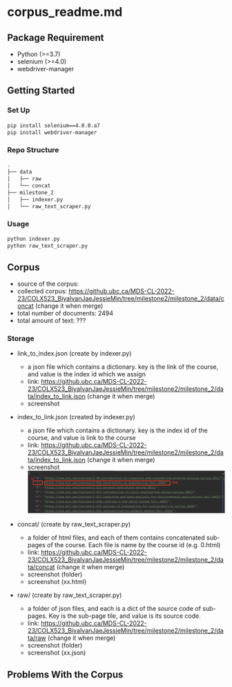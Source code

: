 # corpus_readme.md

## Package Requirement
- Python (>=3.7)
- selenium (>=4.0)
- webdriver-manager

## Getting Started
### Set Up
```
pip install selenium==4.0.0.a7
pip install webdriver-manager
```
### Repo Structure
```
.
├── data
│   ├── raw     
│   └── concat
├── milestone_2
│   ├── indexer.py     
│   └── raw_text_scraper.py
```
### Usage
```
python indexer.py
python raw_text_scraper.py
```
## Corpus

- source of the corpus: 
- collected corpus: https://github.ubc.ca/MDS-CL-2022-23/COLX523_BiyaIvanJaeJessieMin/tree/milestone2/milestone_2/data/concat (change it when merge)
- total number of documents: 2494
- total amount of text: ???

### Storage
- link_to_index.json (create by indexer.py)
  - a json file which contains a dictionary. key is the link of the course, and value is the index id which we assign
  - link: https://github.ubc.ca/MDS-CL-2022-23/COLX523_BiyaIvanJaeJessieMin/tree/milestone2/milestone_2/data/index_to_link.json (change it when merge)
  - screenshot

- index_to_link.json (created by indexer.py)
  - a json file which contains a dictionary. key is the index id of the course, and value is link to the course
  - link: https://github.ubc.ca/MDS-CL-2022-23/COLX523_BiyaIvanJaeJessieMin/tree/milestone2/milestone_2/data/index_to_link.json (change it when merge)
  - screenshot
  ![My Image](./screenshot/index_to_link.png)
  

- concat/ (create by raw_text_scraper.py)
  - a folder of html files, and each of them contains concatenated sub-pages of the course. Each file is name by the course id (e.g. 0.html)
  - link: https://github.ubc.ca/MDS-CL-2022-23/COLX523_BiyaIvanJaeJessieMin/tree/milestone2/milestone_2/data/concat (change it when merge)
  - screenshot (folder)
  - screenshot (xx.html)

- raw/ (create by raw_text_scraper.py)
  - a folder of json files, and each is a dict of the source code of sub-pages. Key is the sub-page tile, and value is its source code.
  - link: https://github.ubc.ca/MDS-CL-2022-23/COLX523_BiyaIvanJaeJessieMin/tree/milestone2/milestone_2/data/raw (change it when merge)
  - screenshot (folder)
  - screenshot (xx.json)

## Problems With the Corpus
